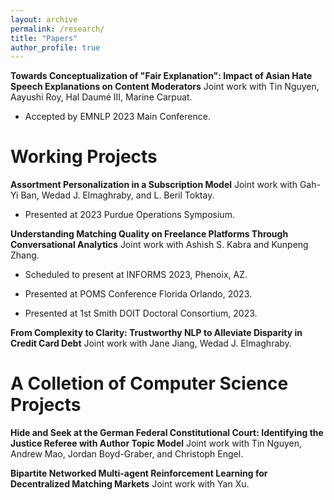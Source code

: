 ```yaml
---
layout: archive
permalink: /research/
title: "Papers"
author_profile: true
---
```

**Towards Conceptualization of "Fair Explanation": Impact of Asian Hate Speech Explanations on Content Moderators** Joint work with Tin Nguyen, Aayushi Roy, Hal Daumé III, Marine Carpuat.

* Accepted by EMNLP 2023 Main Conference.

# Working Projects
**Assortment Personalization in a Subscription Model** Joint work with Gah-Yi Ban, Wedad J. Elmaghraby, and L. Beril Toktay.

 * Presented at 2023 Purdue Operations Symposium. 

**Understanding Matching Quality on Freelance Platforms Through Conversational Analytics** Joint work with Ashish S. Kabra and Kunpeng Zhang.

 * Scheduled to present at INFORMS 2023, Phenoix, AZ.

 * Presented at POMS Conference Florida Orlando, 2023. 

 * Presented at 1st Smith DOIT Doctoral Consortium, 2023.

**From Complexity to Clarity: Trustworthy NLP to Alleviate Disparity in Credit Card Debt** Joint work with Jane Jiang, Wedad J. Elmaghraby.

# A Colletion of Computer Science Projects

**Hide and Seek at the German Federal Constitutional Court: Identifying the Justice Referee with Author Topic Model** Joint work with Tin Nguyen, Andrew Mao, Jordan Boyd-Graber, and Christoph Engel.

**Bipartite Networked Multi-agent Reinforcement Learning for Decentralized Matching Markets** Joint work with Yan Xu.


